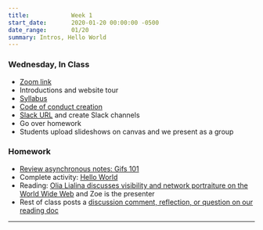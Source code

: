 ```yaml
---
title:            Week 1
start_date:       2020-01-20 00:00:00 -0500
date_range:       01/20
summary: Intros, Hello World
---
```


### Wednesday, In Class

- [Zoom link](https://zoom.us/j/7047994536?pwd=RThBZ0oyWHd5M2RZcmFNQUVwUFJHUT09)
- Introductions and website tour
- [Syllabus](/syllabus)
- [Code of conduct creation](https://paper.dropbox.com/doc/S21-Penn-Art-of-the-Web-Code-of-Conduct--BDZk4ZjYZMl9Ywsp4UNNrV4VAQ-Z5XgdzRkbe2PVEcNHkgH5)
- [Slack URL](https://artoftheweb.slack.com/) and create Slack channels
- Go over homework
- Students upload slideshows on canvas and we present as a group


### Homework
- [Review asynchronous notes: Gifs 101](https://paper.dropbox.com/doc/GIFS-101--A60iRc0JBLuk3FeEGh~JqNVYAQ-xZsnAlXPM4FWaWCXelHPm)
- Complete activity: [Hello World](projects/hello-world)
- Reading: [Olia Lialina discusses visibility and network portraiture on the World Wide Web](https://www.artforum.com/interviews/olia-lialina-discusses-visibility-and-network-portraiture-on-the-world-wide-web-82591) and Zoe is the presenter
- Rest of class posts a [discussion comment, reflection, or question on our reading doc](https://paper.dropbox.com/doc/Penn-Art-of-Web-S21-Reading-Reflections--BDZ0zkddIHdHnjlunCHHcLmVAQ-S1JiF65jZGoyxtwx4EUPf)

---
